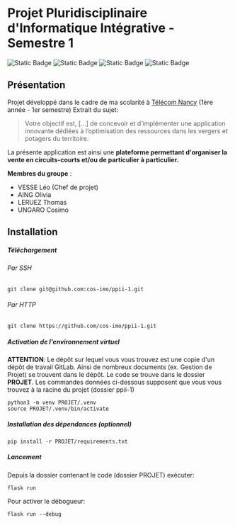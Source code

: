 # Projet Pluridisciplinaire d'Informatique Intégrative - Semestre 1

![Static Badge](https://img.shields.io/badge/Backend-Python(Flask)-yellow)
![Static Badge](https://img.shields.io/badge/Frontend-HTML-orange)
![Static Badge](https://img.shields.io/badge/Frontend-CSS-purple)
![Static Badge](https://img.shields.io/badge/Base_de_donn%C3%A9es-sqlite3-blue)



## Présentation

Projet développé dans le cadre de ma scolarité à [Télécom Nancy](https://telecomnancy.univ-lorraine.fr) (1ère année - 1er semestre)
Extrait du sujet:
> Votre objectif est, [...] de concevoir et d’implémenter une application innovante dédiées à l’optimisation des ressources dans les vergers et potagers du territoire.

La présente application est ainsi une **plateforme permettant d'organiser la vente en circuits-courts et/ou de particulier à particulier.**

**Membres du groupe** :
- VESSE Léo       (Chef de projet)
- AING Olivia
- LERUEZ Thomas
- UNGARO Cosimo

## Installation
##### Téléchargement
###### Par SSH
```
git clone git@github.com:cos-imo/ppii-1.git
```
###### Par HTTP
```
git clone https://github.com/cos-imo/ppii-1.git
```

##### Activation de l'environnement virtuel
**ATTENTION**: Le dépôt sur lequel vous vous trouvez est une copie d'un dépôt de travail GitLab. Ainsi de nombreux documents (ex. Gestion de Projet) se trouvent dans le dépôt. Le code se trouve dans le dossier **PROJET**. Les commandes données ci-dessous supposent que vous vous trouvez à la racine du projet (dossier ppii-1)

```
python3 -m venv PROJET/.venv
source PROJET/.venv/bin/activate
```

##### Installation des dépendances (optionnel)
```
pip install -r PROJET/requirements.txt
```

##### Lancement
Depuis la dossier contenant le code (dossier PROJET) exécuter:
```
flask run
```
Pour activer le débogueur:
```
flask run --debug
```
